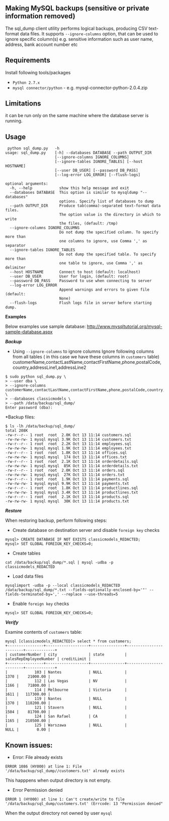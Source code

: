 ## Making MySQL backups (sensitive or private information removed)

The sql_dump client utility performs logical backups, producing CSV text-format data files. It supports `--ignore-columns` option, that can be used to ignore specific column(s) e.g. sensitive information such as user name, address, bank account number etc 

## Requirements
Install following tools/packages
* `Python 2.7.x`
* `mysql connector/python` - e.g. mysql-connector-python-2.0.4.zip

## Limitations
it can be run only on the same machine where the database server is running.

## Usage
```
 python sql_dump.py   -h
usage: sql_dump.py    [-h] --databases DATABASE --path OUTPUT_DIR
                      [--ignore-columns IGNORE_COLUMNS]
                      [--ignore-tables IGNORE_TABLES] [--host HOSTNAME]
                      [--user DB_USER] [--password DB_PASS]
                      [--log-error LOG_ERROR] [--flush-logs]

optional arguments:
  -h, --help            show this help message and exit
  --databases DATABASE  This option is similar to mysqldump "--databases"
                        options. Specify list of databases to dump
  --path OUTPUT_DIR     Produce tab(comma)-separated text-format data files.
                        The option value is the directory in which to write
                        the files, (default: /tmp)
  --ignore-columns IGNORE_COLUMNS
                        Do not dump the specified column. To specify more than
                        one columns to ignore, use Comma ',' as separator
  --ignore-tables IGNORE_TABLES
                        Do not dump the specified table. To specify more than
                        one table to ignore, use Comma ',' as delimiter
  --host HOSTNAME       Connect to host (default: localhost)
  --user DB_USER        User for login, (default: root)
  --password DB_PASS    Password to use when connecting to server
  --log-error LOG_ERROR
                        Append warnings and errors to given file (default:
                        None)
  --flush-logs          Flush logs file in server before starting dump.
```

**Examples**

Below examples use sample database: http://www.mysqltutorial.org/mysql-sample-database.aspx

***Backup***

* Using `--ignore-columns` to ignore columns
Ignore following columns from all tables ( in this case we have these columns in `customers` table)
customerName,contactLastName,contactFirstName,phone,postalCode,country,addressLine1,addressLine2 

```
$ sudo python sql_dump.py \
> --user dba \
> --ignore-columns customerName,contactLastName,contactFirstName,phone,postalCode,country,addressLine1,addressLine2 \
> --databases classicmodels \
> --path /data/backup/sql_dump/
Enter password (dba):

```
*Backup files:
```
$ ls -lh /data/backup/sql_dump/
total 208K
-rw-r--r-- 1 root  root  2.0K Oct 13 11:14 customers.sql
-rw-rw-rw- 1 mysql mysql 3.9K Oct 13 11:14 customers.txt
-rw-r--r-- 1 root  root  2.2K Oct 13 11:14 employees.sql
-rw-rw-rw- 1 mysql mysql 1.9K Oct 13 11:14 employees.txt
-rw-r--r-- 1 root  root  1.8K Oct 13 11:14 offices.sql
-rw-rw-rw- 1 mysql mysql  174 Oct 13 11:14 offices.txt
-rw-r--r-- 1 root  root  2.1K Oct 13 11:14 orderdetails.sql
-rw-rw-rw- 1 mysql mysql  85K Oct 13 11:14 orderdetails.txt
-rw-r--r-- 1 root  root  2.0K Oct 13 11:14 orders.sql
-rw-rw-rw- 1 mysql mysql  27K Oct 13 11:14 orders.txt
-rw-r--r-- 1 root  root  1.9K Oct 13 11:14 payments.sql
-rw-rw-rw- 1 mysql mysql 9.9K Oct 13 11:14 payments.txt
-rw-r--r-- 1 root  root  1.8K Oct 13 11:14 productlines.sql
-rw-rw-rw- 1 mysql mysql 3.4K Oct 13 11:14 productlines.txt
-rw-r--r-- 1 root  root  2.1K Oct 13 11:14 products.sql
-rw-rw-rw- 1 mysql mysql  30K Oct 13 11:14 products.txt
```

***Restore***

When restoring backup, perform following steps:
* Create database on destination server and disable `foreign key` checks
```
mysql> CREATE DATABASE IF NOT EXISTS classicmodels_REDACTED;
mysql> SET GLOBAL FOREIGN_KEY_CHECKS=0;
```
* Create tables 
```
cat /data/backup/sql_dump/*.sql | mysql -udba -p classicmodels_REDACTED
```
* Load data files
```
mysqlimport -udba -p --local classicmodels_REDACTED /data/backup/sql_dump/*.txt --fields-optionally-enclosed-by='"' --fields-terminated-by=',' --replace --use-threads=5
```
* Enable `foreign key` checks
```
mysql> SET GLOBAL FOREIGN_KEY_CHECKS=0;
```

***Verify***

Examine contents of `customers` table:
```
mysql [classicmodels_REDACTED]> select * from customers;
+----------------+-------------------+---------------+------------------------+-------------+
| customerNumber | city              | state         | salesRepEmployeeNumber | creditLimit |
+----------------+-------------------+---------------+------------------------+-------------+
|            103 | Nantes            | NULL          |                   1370 |    21000.00 |
|            112 | Las Vegas         | NV            |                   1166 |    71800.00 |
|            114 | Melbourne         | Victoria      |                   1611 |   117300.00 |
|            119 | Nantes            | NULL          |                   1370 |   118200.00 |
|            121 | Stavern           | NULL          |                   1504 |    81700.00 |
|            124 | San Rafael        | CA            |                   1165 |   210500.00 |
|            125 | Warszawa          | NULL          |                   NULL |        0.00 |
```

## Known issues:
* Error: File already exists
```
ERROR 1086 (HY000) at line 1: File '/data/backup/sql_dump//customers.txt' already exists
```
This happpens when output directory is not empty.
* Error Permission denied
```
ERROR 1 (HY000) at line 1: Can't create/write to file '/data/backup/sql_dump/customers.txt' (Errcode: 13 "Permission denied"
```
When the output directory not owned by user `mysql`
